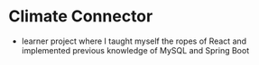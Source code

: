 # Climate Connector

- learner project where I taught myself the ropes of React and implemented previous knowledge of MySQL and Spring Boot
